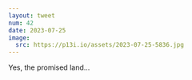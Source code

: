 ```yaml
---
layout: tweet
num: 42
date: 2023-07-25
image:
  src: https://p13i.io/assets/2023-07-25-5836.jpg
---
```


Yes, the promised land... 

